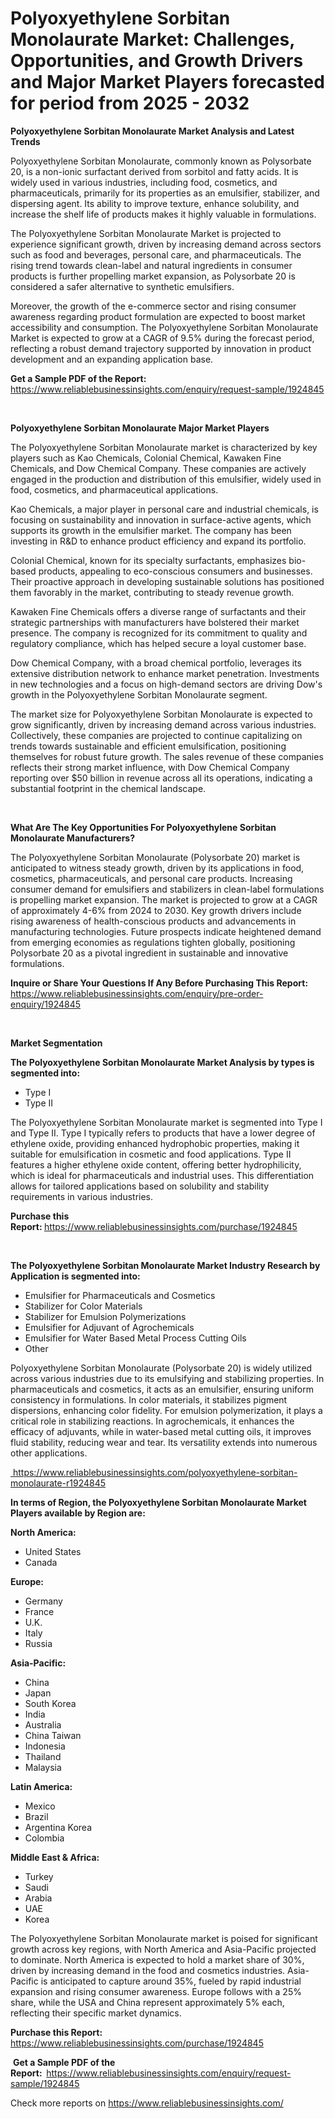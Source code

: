<p><h1>Polyoxyethylene Sorbitan Monolaurate Market: Challenges, Opportunities, and Growth Drivers and Major Market Players forecasted for period from 2025 - 2032</h1></p><p><strong>Polyoxyethylene Sorbitan Monolaurate Market Analysis and Latest Trends</strong></p>
<p><p>Polyoxyethylene Sorbitan Monolaurate, commonly known as Polysorbate 20, is a non-ionic surfactant derived from sorbitol and fatty acids. It is widely used in various industries, including food, cosmetics, and pharmaceuticals, primarily for its properties as an emulsifier, stabilizer, and dispersing agent. Its ability to improve texture, enhance solubility, and increase the shelf life of products makes it highly valuable in formulations.</p><p>The Polyoxyethylene Sorbitan Monolaurate Market is projected to experience significant growth, driven by increasing demand across sectors such as food and beverages, personal care, and pharmaceuticals. The rising trend towards clean-label and natural ingredients in consumer products is further propelling market expansion, as Polysorbate 20 is considered a safer alternative to synthetic emulsifiers.</p><p>Moreover, the growth of the e-commerce sector and rising consumer awareness regarding product formulation are expected to boost market accessibility and consumption. The Polyoxyethylene Sorbitan Monolaurate Market is expected to grow at a CAGR of 9.5% during the forecast period, reflecting a robust demand trajectory supported by innovation in product development and an expanding application base.</p></p>
<p><strong>Get a Sample PDF of the Report:&nbsp;</strong> <a href="https://www.reliablebusinessinsights.com/enquiry/request-sample/1924845?utm_campaign=2983&utm_medium=2&utm_source=Github&utm_content=ia&utm_term=28032025&utm_id=polyoxyethylene-sorbitan-monolaurate">https://www.reliablebusinessinsights.com/enquiry/request-sample/1924845</a></p>
<p>&nbsp;</p>
<p><strong>Polyoxyethylene Sorbitan Monolaurate Major Market Players</strong></p>
<p><p>The Polyoxyethylene Sorbitan Monolaurate market is characterized by key players such as Kao Chemicals, Colonial Chemical, Kawaken Fine Chemicals, and Dow Chemical Company. These companies are actively engaged in the production and distribution of this emulsifier, widely used in food, cosmetics, and pharmaceutical applications.</p><p>Kao Chemicals, a major player in personal care and industrial chemicals, is focusing on sustainability and innovation in surface-active agents, which supports its growth in the emulsifier market. The company has been investing in R&D to enhance product efficiency and expand its portfolio. </p><p>Colonial Chemical, known for its specialty surfactants, emphasizes bio-based products, appealing to eco-conscious consumers and businesses. Their proactive approach in developing sustainable solutions has positioned them favorably in the market, contributing to steady revenue growth.</p><p>Kawaken Fine Chemicals offers a diverse range of surfactants and their strategic partnerships with manufacturers have bolstered their market presence. The company is recognized for its commitment to quality and regulatory compliance, which has helped secure a loyal customer base.</p><p>Dow Chemical Company, with a broad chemical portfolio, leverages its extensive distribution network to enhance market penetration. Investments in new technologies and a focus on high-demand sectors are driving Dow's growth in the Polyoxyethylene Sorbitan Monolaurate segment.</p><p>The market size for Polyoxyethylene Sorbitan Monolaurate is expected to grow significantly, driven by increasing demand across various industries. Collectively, these companies are projected to continue capitalizing on trends towards sustainable and efficient emulsification, positioning themselves for robust future growth. The sales revenue of these companies reflects their strong market influence, with Dow Chemical Company reporting over $50 billion in revenue across all its operations, indicating a substantial footprint in the chemical landscape.</p></p>
<p>&nbsp;</p>
<p><strong>What Are The Key Opportunities For Polyoxyethylene Sorbitan Monolaurate Manufacturers?</strong></p>
<p><p>The Polyoxyethylene Sorbitan Monolaurate (Polysorbate 20) market is anticipated to witness steady growth, driven by its applications in food, cosmetics, pharmaceuticals, and personal care products. Increasing consumer demand for emulsifiers and stabilizers in clean-label formulations is propelling market expansion. The market is projected to grow at a CAGR of approximately 4-6% from 2024 to 2030. Key growth drivers include rising awareness of health-conscious products and advancements in manufacturing technologies. Future prospects indicate heightened demand from emerging economies as regulations tighten globally, positioning Polysorbate 20 as a pivotal ingredient in sustainable and innovative formulations.</p></p>
<p><strong>Inquire or Share Your Questions If Any Before Purchasing This Report:</strong> <a href="https://www.reliablebusinessinsights.com/enquiry/pre-order-enquiry/1924845?utm_campaign=2983&utm_medium=2&utm_source=Github&utm_content=ia&utm_term=28032025&utm_id=polyoxyethylene-sorbitan-monolaurate">https://www.reliablebusinessinsights.com/enquiry/pre-order-enquiry/1924845</a></p>
<p>&nbsp;</p>
<p><strong>Market Segmentation</strong></p>
<p><strong>The Polyoxyethylene Sorbitan Monolaurate Market Analysis by types is segmented into:</strong></p>
<p><ul><li>Type I</li><li>Type II</li></ul></p>
<p><p>The Polyoxyethylene Sorbitan Monolaurate market is segmented into Type I and Type II. Type I typically refers to products that have a lower degree of ethylene oxide, providing enhanced hydrophobic properties, making it suitable for emulsification in cosmetic and food applications. Type II features a higher ethylene oxide content, offering better hydrophilicity, which is ideal for pharmaceuticals and industrial uses. This differentiation allows for tailored applications based on solubility and stability requirements in various industries.</p></p>
<p><strong>Purchase this Report:&nbsp;</strong><a href="https://www.reliablebusinessinsights.com/purchase/1924845?utm_campaign=2983&utm_medium=2&utm_source=Github&utm_content=ia&utm_term=28032025&utm_id=polyoxyethylene-sorbitan-monolaurate">https://www.reliablebusinessinsights.com/purchase/1924845</a></p>
<p>&nbsp;</p>
<p><strong>The Polyoxyethylene Sorbitan Monolaurate Market Industry Research by Application is segmented into:</strong></p>
<p><ul><li>Emulsifier for Pharmaceuticals and Cosmetics</li><li>Stabilizer for Color Materials</li><li>Stabilizer for Emulsion Polymerizations</li><li>Emulsifier for Adjuvant of Agrochemicals</li><li>Emulsifier for Water Based Metal Process Cutting Oils</li><li>Other</li></ul></p>
<p><p>Polyoxyethylene Sorbitan Monolaurate (Polysorbate 20) is widely utilized across various industries due to its emulsifying and stabilizing properties. In pharmaceuticals and cosmetics, it acts as an emulsifier, ensuring uniform consistency in formulations. In color materials, it stabilizes pigment dispersions, enhancing color fidelity. For emulsion polymerization, it plays a critical role in stabilizing reactions. In agrochemicals, it enhances the efficacy of adjuvants, while in water-based metal cutting oils, it improves fluid stability, reducing wear and tear. Its versatility extends into numerous other applications.</p></p>
<p><a href="https://www.reliablebusinessinsights.com/polyoxyethylene-sorbitan-monolaurate-r1924845?utm_campaign=2983&utm_medium=2&utm_source=Github&utm_content=ia&utm_term=28032025&utm_id=polyoxyethylene-sorbitan-monolaurate">&nbsp;https://www.reliablebusinessinsights.com/polyoxyethylene-sorbitan-monolaurate-r1924845</a></p>
<p><strong>In terms of Region, the Polyoxyethylene Sorbitan Monolaurate Market Players available by Region are:</strong></p>
<p>
    <p> <strong> North America: </strong>
        <ul>
            <li>United States</li>
            <li>Canada</li>
        </ul>
        </p> 
    <p> <strong> Europe: </strong>
        <ul>
            <li>Germany</li>
            <li>France</li>
            <li>U.K.</li>
            <li>Italy</li>
            <li>Russia</li>
        </ul>
        </p> 
    <p> <strong> Asia-Pacific: </strong>
        <ul>
            <li>China</li>
            <li>Japan</li>
            <li>South Korea</li>
            <li>India</li>
            <li>Australia</li>
            <li>China Taiwan</li>
            <li>Indonesia</li>
            <li>Thailand</li>
            <li>Malaysia</li>
        </ul>
        </p> 
    <p> <strong> Latin America: </strong>
        <ul>
            <li>Mexico</li>
            <li>Brazil</li>
            <li>Argentina Korea</li>
            <li>Colombia</li>
        </ul>
        </p> 
    <p> <strong> Middle East & Africa: </strong>
        <ul>
            <li>Turkey</li>
            <li>Saudi</li>
            <li>Arabia</li>
            <li>UAE</li>
            <li>Korea</li>
        </ul>
    </p>
    </p>
<p><p>The Polyoxyethylene Sorbitan Monolaurate market is poised for significant growth across key regions, with North America and Asia-Pacific projected to dominate. North America is expected to hold a market share of 30%, driven by increasing demand in the food and cosmetics industries. Asia-Pacific is anticipated to capture around 35%, fueled by rapid industrial expansion and rising consumer awareness. Europe follows with a 25% share, while the USA and China represent approximately 5% each, reflecting their specific market dynamics.</p></p>
<p><strong>Purchase this Report: </strong><a href="https://www.reliablebusinessinsights.com/purchase/1924845?utm_campaign=2983&utm_medium=2&utm_source=Github&utm_content=ia&utm_term=28032025&utm_id=polyoxyethylene-sorbitan-monolaurate">https://www.reliablebusinessinsights.com/purchase/1924845</a></p>
<p>&nbsp;<strong>Get a Sample PDF of the Report:&nbsp;&nbsp;</strong><a href="https://www.reliablebusinessinsights.com/enquiry/request-sample/1924845?utm_campaign=2983&utm_medium=2&utm_source=Github&utm_content=ia&utm_term=28032025&utm_id=polyoxyethylene-sorbitan-monolaurate">https://www.reliablebusinessinsights.com/enquiry/request-sample/1924845</a></p>
<p><strong></strong></p>
<p>Check more reports on <a href="https://www.reliablebusinessinsights.com/?utm_campaign=2983&utm_medium=2&utm_source=Github&utm_content=ia&utm_term=28032025&utm_id=polyoxyethylene-sorbitan-monolaurate">https://www.reliablebusinessinsights.com/</a></p>